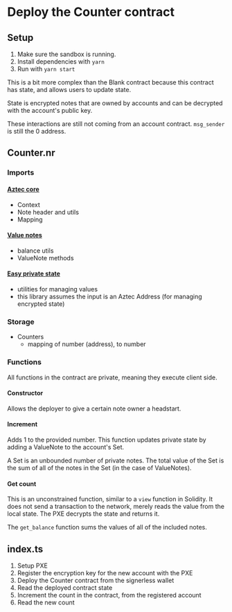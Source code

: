 # Deploy the Counter contract

## Setup

1. Make sure the sandbox is running.
2. Install dependencies with `yarn`
3. Run with `yarn start`

This is a bit more complex than the Blank contract because this contract has state, and allows users to update state.

State is encrypted notes that are owned by accounts and can be decrypted with the account's public key.

These interactions are still not coming from an account contract. `msg_sender` is still the 0 address.

## Counter.nr

### Imports

#### [Aztec core](https://github.com/AztecProtocol/aztec-nr/tree/master/aztec)

- Context
- Note header and utils
- Mapping

#### [Value notes](https://github.com/AztecProtocol/aztec-nr/tree/master/value-note)

- balance utils
- ValueNote methods

#### [Easy private state](https://github.com/AztecProtocol/aztec-nr/tree/master/easy-private-state)

- utilities for managing values
- this library assumes the input is an Aztec Address (for managing encrypted state)

### Storage

- Counters
  - mapping of number (address), to number

### Functions

All functions in the contract are private, meaning they execute client side.

#### Constructor

Allows the deployer to give a certain note owner a headstart.

#### Increment

Adds 1 to the provided number. This function updates private state by adding a ValueNote to the account's Set.

A Set is an unbounded number of private notes. The total value of the Set is the sum of all of the notes in the Set (in the case of ValueNotes).

#### Get count

This is an unconstrained function, similar to a `view` function in Solidity. It does not send a transaction to the network, merely reads the value from the local state. The PXE decrypts the state and returns it.

The `get_balance` function sums the values of all of the included notes.

## index.ts

1. Setup PXE
2. Register the encryption key for the new account with the PXE
3. Deploy the Counter contract from the signerless wallet
4. Read the deployed contract state
5. Increment the count in the contract, from the registered account
6. Read the new count
